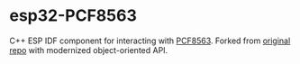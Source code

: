 # esp32-PCF8563

C++ ESP IDF component for interacting with [PCF8563](https://www.nxp.com/docs/en/data-sheet/PCF8563.pdf). 
Forked from [original repo](https://github.com/junhuanchen/esp32-PCF8563) with modernized object-oriented API.